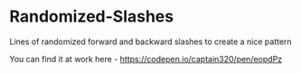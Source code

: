 # Randomized-Slashes
Lines of randomized forward and backward slashes to create a nice pattern

You can find it at work here - https://codepen.io/captain320/pen/eopdPz
